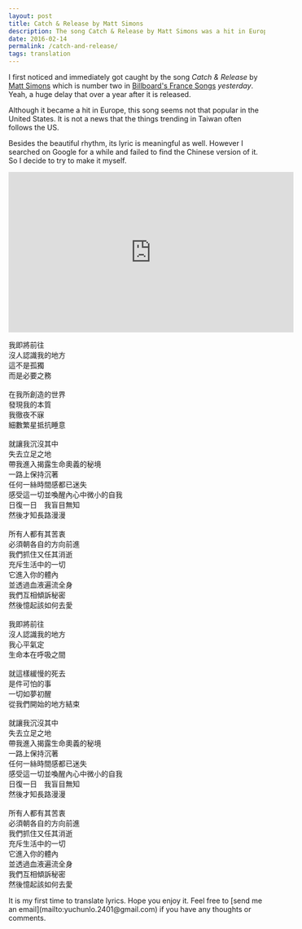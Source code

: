 ```yaml
---
layout: post
title: Catch & Release by Matt Simons
description: The song Catch & Release by Matt Simons was a hit in Europe. Here is my Chinese version of the lyrics to share with you.
date: 2016-02-14
permalink: /catch-and-release/
tags: translation
---
```


I first noticed and immediately got caught by the song *Catch & Release* by [Matt Simons](http://mattsimonsmusic.com/) which is number two in [Billboard's France Songs](http://www.billboard.com/charts/france-songs) *yesterday*. Yeah, a huge delay that over a year after it is released.

Although it became a hit in Europe, this song seems not that popular in the United States. It is not a news that the things trending in Taiwan often follows the US.

Besides the beautiful rhythm, its lyric is meaningful as well. However I searched on Google for a while and failed to find the Chinese version of it. So I decide to try to make it myself.

<p><div class="video-container"><iframe width="560" height="315" src="https://www.youtube.com/embed/Rip0bX2qrIs" frameborder="0" allowfullscreen></iframe></div></p>
<p>
    我即將前往<br>
    沒人認識我的地方<br>
    這不是孤獨<br>
    而是必要之務<br>
<br>
    在我所創造的世界<br>
    發現我的本質<br>
    我徹夜不寐<br>
    細數繁星抵抗睡意<br>
<br>
    就讓我沉沒其中<br>
    失去立足之地<br>
    帶我進入揭露生命奧義的秘境<br>
    一路上保持沉著<br>
    任何一絲時間感都已迷失<br>
    感受這一切並喚醒內心中微小的自我<br>
    日復一日　我盲目無知<br>
    然後才知長路漫漫<br>
<br>
    所有人都有其苦衷<br>
    必須朝各自的方向前進<br>
    我們抓住又任其消逝<br>
    充斥生活中的一切<br>
    它進入你的體內<br>
    並透過血液遍流全身<br>
    我們互相傾訴秘密<br>
    然後憶起該如何去愛<br>
<br>
    我即將前往<br>
    沒人認識我的地方<br>
    我心平氣定<br>
    生命本在呼吸之間<br>
<br>
    就這樣緩慢的死去<br>
    是件可怕的事<br>
    一切如夢初醒<br>
    從我們開始的地方結束<br>
<br>
    就讓我沉沒其中<br>
    失去立足之地<br>
    帶我進入揭露生命奧義的秘境<br>
    一路上保持沉著<br>
    任何一絲時間感都已迷失<br>
    感受這一切並喚醒內心中微小的自我<br>
    日復一日　我盲目無知<br>
    然後才知長路漫漫<br>
<br>
    所有人都有其苦衷<br>
    必須朝各自的方向前進<br>
    我們抓住又任其消逝<br>
    充斥生活中的一切<br>
    它進入你的體內<br>
    並透過血液遍流全身<br>
    我們互相傾訴秘密<br>
    然後憶起該如何去愛<br>
</p>
It is my first time to translate lyrics. Hope you enjoy it. Feel free to [send me an email](mailto:yuchunlo.2401@gmail.com) if you have any thoughts or comments.
